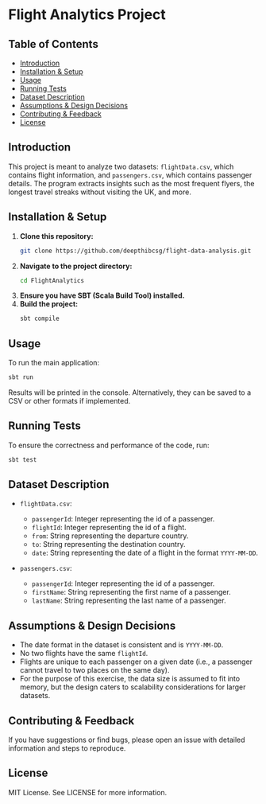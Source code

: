 # Flight Analytics Project

## Table of Contents
- [Introduction](#introduction)
- [Installation & Setup](#installation--setup)
- [Usage](#usage)
- [Running Tests](#running-tests)
- [Dataset Description](#dataset-description)
- [Assumptions & Design Decisions](#assumptions--design-decisions)
- [Contributing & Feedback](#contributing--feedback)
- [License](#license)

## Introduction
This project is meant to analyze two datasets: `flightData.csv`, which contains flight information, and `passengers.csv`, which contains passenger details. The program extracts insights such as the most frequent flyers, the longest travel streaks without visiting the UK, and more.

## Installation & Setup
1. **Clone this repository:**
   ```bash
   git clone https://github.com/deepthibcsg/flight-data-analysis.git
   ```
2. **Navigate to the project directory:**
   ```bash
   cd FlightAnalytics
   ```
3. **Ensure you have SBT (Scala Build Tool) installed.**
4. **Build the project:**
   ```bash
   sbt compile
   ```
## Usage
To run the main application:
   ```bash
   sbt run
   ```
   
Results will be printed in the console. Alternatively, they can be saved to a CSV or other formats if implemented.

## Running Tests
To ensure the correctness and performance of the code, run:
   ```bash
   sbt test
   ```

## Dataset Description
- `flightData.csv`:
  - `passengerId`: Integer representing the id of a passenger.
  - `flightId`: Integer representing the id of a flight.
  - `from`: String representing the departure country.
  - `to`: String representing the destination country.
  - `date`: String representing the date of a flight in the format `YYYY-MM-DD`.

- `passengers.csv`:
  - `passengerId`: Integer representing the id of a passenger.
  - `firstName`: String representing the first name of a passenger.
  - `lastName`: String representing the last name of a passenger.

## Assumptions & Design Decisions
- The date format in the dataset is consistent and is `YYYY-MM-DD`.
- No two flights have the same `flightId`.
- Flights are unique to each passenger on a given date (i.e., a passenger cannot travel to two places on the same day).
- For the purpose of this exercise, the data size is assumed to fit into memory, but the design caters to scalability considerations for larger datasets.

## Contributing & Feedback
If you have suggestions or find bugs, please open an issue with detailed information and steps to reproduce.

## License
MIT License. See LICENSE for more information.


